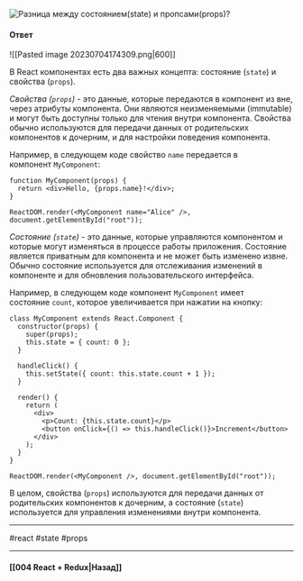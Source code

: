 ![Разница между состоянием(`state`) и пропсами(`props`)?](https://youtu.be/RpcB5jnJvcI?t=621)

#### Ответ

![[Pasted image 20230704174309.png|600]]

В React компонентах есть два важных концепта: состояние (`state`) и свойства (`props`).

*Свойства (`props`)* - это данные, которые передаются в компонент из вне, через атрибуты компонента. Они являются неизменяемыми (immutable) и могут быть доступны только для чтения внутри компонента. Свойства обычно используются для передачи данных от родительских компонентов к дочерним, и для настройки поведения компонента.

Например, в следующем коде свойство `name` передается в компонент `MyComponent`:

```
function MyComponent(props) {
  return <div>Hello, {props.name}!</div>;
}

ReactDOM.render(<MyComponent name="Alice" />, document.getElementById("root"));
```

*Состояние (`state`)* - это данные, которые управляются компонентом и которые могут изменяться в процессе работы приложения. Состояние является приватным для компонента и не может быть изменено извне. Обычно состояние используется для отслеживания изменений в компоненте и для обновления пользовательского интерфейса.

Например, в следующем коде компонент `MyComponent` имеет состояние `count`, которое увеличивается при нажатии на кнопку:

```
class MyComponent extends React.Component {
  constructor(props) {
    super(props);
    this.state = { count: 0 };
  }

  handleClick() {
    this.setState({ count: this.state.count + 1 });
  }

  render() {
    return (
      <div>
        <p>Count: {this.state.count}</p>
        <button onClick={() => this.handleClick()}>Increment</button>
      </div>
    );
  }
}

ReactDOM.render(<MyComponent />, document.getElementById("root"));
```

В целом, свойства (`props`) используются для передачи данных от родительских компонентов к дочерним, а состояние (`state`) используется для управления изменениями внутри компонента.

____
#react #state #props 

____

#### [[004 React + Redux|Назад]]